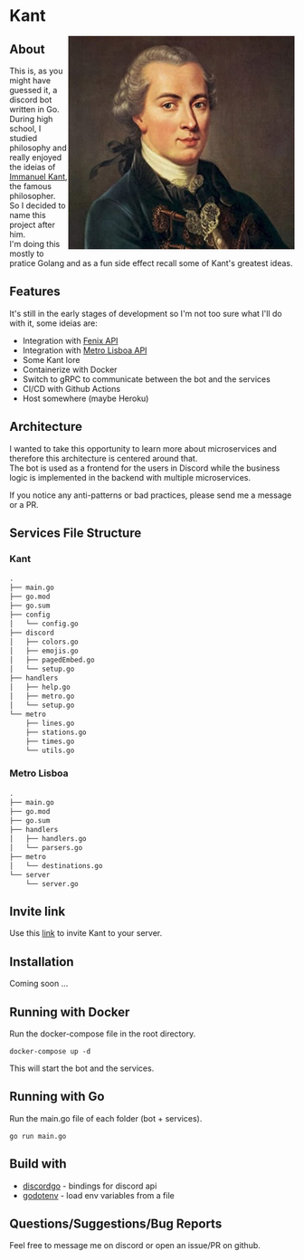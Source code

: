 # Kant

<img align="right" alt="DiscordGo logo" src="docs/img/kant.jpg" width="400">

## About
This is, as you might have guessed it, a discord bot written in Go.  
During high school, I studied philosophy and really enjoyed the ideias of [Immanuel Kant](https://en.wikipedia.org/wiki/Immanuel_Kant), the famous philosopher.  
So I decided to name this project after him.  
I'm doing this mostly to pratice Golang and as a fun side effect recall some of Kant's greatest ideas.

## Features
It's still in the early stages of development so I'm not too sure what I'll do with it, some ideias are:
- Integration with [Fenix API](https://fenixedu.org/dev/api/)
- Integration with [Metro Lisboa API](https://api.metrolisboa.pt/store/)
- Some Kant lore
- Containerize with Docker
- Switch to gRPC to communicate between the bot and the services
- CI/CD with Github Actions
- Host somewhere (maybe Heroku)

## Architecture

I wanted to take this opportunity to learn more about microservices and therefore this architecture is centered around that.  
The bot is used as a frontend for the users in Discord while the business logic is implemented in the backend with multiple microservices.

If you notice any anti-patterns or bad practices, please send me a message or a PR.

## Services File Structure

### Kant
```
.
├── main.go
├── go.mod
├── go.sum
├── config
│   └── config.go
├── discord
│   ├── colors.go
│   ├── emojis.go
│   ├── pagedEmbed.go
│   └── setup.go
├── handlers
│   ├── help.go
│   ├── metro.go
│   └── setup.go
└── metro
    ├── lines.go
    ├── stations.go
    ├── times.go
    └── utils.go
```

### Metro Lisboa
```
.
├── main.go
├── go.mod
├── go.sum
├── handlers
│   ├── handlers.go
│   └── parsers.go
├── metro
│   └── destinations.go
└── server
    └── server.go
```

## Invite link
Use this [link](https://discord.com/oauth2/authorize?client_id=994381773909803050&permissions=8&scope=bot) to invite Kant to your server.

## Installation
Coming soon ...

## Running with Docker
Run the docker-compose file in the root directory.
```
docker-compose up -d
```
This will start the bot and the services.

## Running with Go
Run the main.go file of each folder (bot + services).
```
go run main.go
```

## Build with
- [discordgo](https://github.com/bwmarrin/discordgo) - bindings for discord api
- [godotenv](github.com/joho/godotenv) - load env variables from a file

## Questions/Suggestions/Bug Reports
Feel free to message me on discord or open an issue/PR on github.
